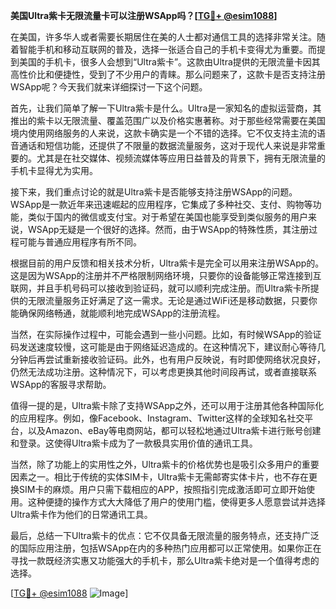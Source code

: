 **美国Ultra紫卡无限流量卡可以注册WSApp吗？[[TG💪+ @esim1088](https://t.me/s/esim1088)]**

在美国，许多华人或者需要长期居住在美的人士都对通信工具的选择非常关注。随着智能手机和移动互联网的普及，选择一张适合自己的手机卡变得尤为重要。而提到美国的手机卡，很多人会想到“Ultra紫卡”。这款由Ultra提供的无限流量卡因其高性价比和便捷性，受到了不少用户的青睐。那么问题来了，这款卡是否支持注册WSApp呢？今天我们就来详细探讨一下这个问题。

首先，让我们简单了解一下Ultra紫卡是什么。Ultra是一家知名的虚拟运营商，其推出的紫卡以无限流量、覆盖范围广以及价格实惠著称。对于那些经常需要在美国境内使用网络服务的人来说，这款卡确实是一个不错的选择。它不仅支持主流的语音通话和短信功能，还提供了不限量的数据流量服务，这对于现代人来说是非常重要的。尤其是在社交媒体、视频流媒体等应用日益普及的背景下，拥有无限流量的手机卡显得尤为实用。

接下来，我们重点讨论的就是Ultra紫卡是否能够支持注册WSApp的问题。WSApp是一款近年来迅速崛起的应用程序，它集成了多种社交、支付、购物等功能，类似于国内的微信或支付宝。对于希望在美国也能享受到类似服务的用户来说，WSApp无疑是一个很好的选择。然而，由于WSApp的特殊性质，其注册过程可能与普通应用程序有所不同。

根据目前的用户反馈和相关技术分析，Ultra紫卡是完全可以用来注册WSApp的。这是因为WSApp的注册并不严格限制网络环境，只要你的设备能够正常连接到互联网，并且手机号码可以接收到验证码，就可以顺利完成注册。而Ultra紫卡所提供的无限流量服务正好满足了这一需求。无论是通过WiFi还是移动数据，只要你能确保网络畅通，就能顺利地完成WSApp的注册流程。

当然，在实际操作过程中，可能会遇到一些小问题。比如，有时候WSApp的验证码发送速度较慢，这可能是由于网络延迟造成的。在这种情况下，建议耐心等待几分钟后再尝试重新接收验证码。此外，也有用户反映说，有时即使网络状况良好，仍然无法成功注册。这种情况下，可以考虑更换其他时间段再试，或者直接联系WSApp的客服寻求帮助。

值得一提的是，Ultra紫卡除了支持WSApp之外，还可以用于注册其他各种国际化的应用程序。例如，像Facebook、Instagram、Twitter这样的全球知名社交平台，以及Amazon、eBay等电商网站，都可以轻松地通过Ultra紫卡进行账号创建和登录。这使得Ultra紫卡成为了一款极具实用价值的通讯工具。

当然，除了功能上的实用性之外，Ultra紫卡的价格优势也是吸引众多用户的重要因素之一。相比于传统的实体SIM卡，Ultra紫卡无需邮寄实体卡片，也不存在更换SIM卡的麻烦。用户只需下载相应的APP，按照指引完成激活即可立即开始使用。这种便捷的操作方式大大降低了用户的使用门槛，使得更多人愿意尝试并选择Ultra紫卡作为他们的日常通讯工具。

最后，总结一下Ultra紫卡的优点：它不仅具备无限流量的服务特点，还支持广泛的国际应用注册，包括WSApp在内的多种热门应用都可以正常使用。如果你正在寻找一款既经济实惠又功能强大的手机卡，那么Ultra紫卡绝对是一个值得考虑的选择。

[[TG💪+ @esim1088](https://t.me/s/esim1088) ![Image](https://i.postimg.cc/4NQfJmqS/Snipaste-2025-05-13-00-14-12.png)]
